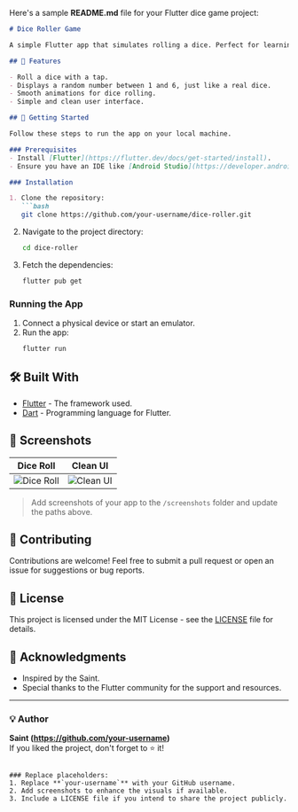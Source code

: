 Here's a sample **README.md** file for your Flutter dice game project:  

```markdown
# Dice Roller Game

A simple Flutter app that simulates rolling a dice. Perfect for learning Flutter basics or for a fun, quick game!

## 🎲 Features

- Roll a dice with a tap.
- Displays a random number between 1 and 6, just like a real dice.
- Smooth animations for dice rolling.
- Simple and clean user interface.

## 🚀 Getting Started

Follow these steps to run the app on your local machine.

### Prerequisites
- Install [Flutter](https://flutter.dev/docs/get-started/install).
- Ensure you have an IDE like [Android Studio](https://developer.android.com/studio) or [VS Code](https://code.visualstudio.com/) with the Flutter and Dart plugins.

### Installation

1. Clone the repository:
   ```bash
   git clone https://github.com/your-username/dice-roller.git
   ```
2. Navigate to the project directory:
   ```bash
   cd dice-roller
   ```
3. Fetch the dependencies:
   ```bash
   flutter pub get
   ```

### Running the App

1. Connect a physical device or start an emulator.
2. Run the app:
   ```bash
   flutter run
   ```

## 🛠️ Built With

- [Flutter](https://flutter.dev/) - The framework used.
- [Dart](https://dart.dev/) - Programming language for Flutter.

## 📸 Screenshots

| Dice Roll | Clean UI |
|-----------|----------|
| ![Dice Roll](screenshot1.png) | ![Clean UI](screenshot2.png) |

> Add screenshots of your app to the `/screenshots` folder and update the paths above.

## 🤝 Contributing

Contributions are welcome! Feel free to submit a pull request or open an issue for suggestions or bug reports.

## 📜 License

This project is licensed under the MIT License - see the [LICENSE](LICENSE) file for details.

## 🙌 Acknowledgments

- Inspired by the Saint.
- Special thanks to the Flutter community for the support and resources.

---

### 💡 Author

**Saint (https://github.com/your-username)**  
If you liked the project, don't forget to ⭐️ it!
```

### Replace placeholders:
1. Replace **`your-username`** with your GitHub username.
2. Add screenshots to enhance the visuals if available.
3. Include a LICENSE file if you intend to share the project publicly.
